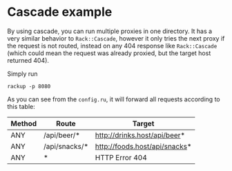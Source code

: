 # Cascade example

By using cascade, you can run multiple proxies in one directory. It has a very similar
behavior to `Rack::Cascade`, however it only tries the next proxy if the request is not
routed, instead on any 404 response like `Rack::Cascade` (which could mean the request
was already proxied, but the target host returned 404).

Simply run

```
rackup -p 8080
```

As you can see from the `config.ru`, it will forward all requests according to this table:

| Method | Route                 | Target                        |
|--------|-----------------------|-------------------------------|
| ANY    | /api/beer/*           | http://drinks.host/api/beer*  |
| ANY    | /api/snacks/*         | http://foods.host/api/snacks* |
| ANY    | *                     | HTTP Error 404                |

